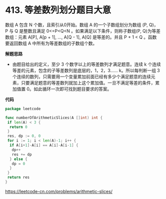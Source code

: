 # 413. 等差数列划分**题目大意**  

数组 A 包含 N 个数，且索引从0开始。数组 A 的一个子数组划分为数组 (P, Q)，P 与 Q 是整数且满足 0<=P<Q<N 。如果满足以下条件，则称子数组(P, Q)为等差数组：元素 A[P], A[p + 1], …, A[Q - 1], A[Q] 是等差的。并且 P + 1 < Q 。函数要返回数组 A 中所有为等差数组的子数组个数。

**解题思路**   

- 由题目给出的定义，至少 3 个数字以上的等差数列才满足题意。连续 k 个连续等差的元素，包含的子等差数列是底层的，1，2，3…… k。所以每判断一组 3 个连续的数列，只需要用一个变量累加前面已经有多少个满足题意的连续元素，只要满足题意的等差数列就加上这个累加值。一旦不满足等差的条件，累加值置 0。如此循环一次即可找到题目要求的答案。

**代码**  

```go
package leetcode

func numberOfArithmeticSlices(A []int) int {
 if len(A) < 3 {
  return 0
 }
 res, dp := 0, 0
 for i := 1; i < len(A)-1; i++ {
  if A[i+1]-A[i] == A[i]-A[i-1] {
   dp++
   res += dp
  } else {
   dp = 0
  }
 }
 return res
}
```

https://leetcode-cn.com/problems/arithmetic-slices/
